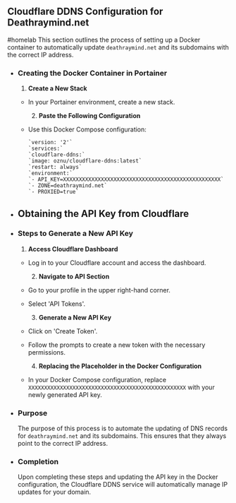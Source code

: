 ## Cloudflare DDNS Configuration for Deathraymind.net
#homelab
This section outlines the process of setting up a Docker container to automatically update `deathraymind.net` and its subdomains with the correct IP address.
- ### Creating the Docker Container in Portainer
  1. **Create a New Stack**
	- In your Portainer environment, create a new stack.
	  
	  2. **Paste the Following Configuration**
	- Use this Docker Compose configuration:
	  ```
	  `version: '2'`
	  `services:`
	  `cloudflare-ddns:`
	  `image: oznu/cloudflare-ddns:latest`
	  `restart: always`
	  `environment:`
	  `- API_KEY=XXXXXXXXXXXXXXXXXXXXXXXXXXXXXXXXXXXXXXXXXXXXXXXXXX`
	  `- ZONE=deathraymind.net`
	  `- PROXIED=true`
	  
	  ```
- ## Obtaining the API Key from Cloudflare
- ### Steps to Generate a New API Key
  
  1. **Access Cloudflare Dashboard**
	- Log in to your Cloudflare account and access the dashboard.
	  
	  2. **Navigate to API Section**
	- Go to your profile in the upper right-hand corner.
	- Select 'API Tokens'.
	  
	  3. **Generate a New API Key**
	- Click on 'Create Token'.
	- Follow the prompts to create a new token with the necessary permissions.
	  
	  4. **Replacing the Placeholder in the Docker Configuration**
	- In your Docker Compose configuration, replace `XXXXXXXXXXXXXXXXXXXXXXXXXXXXXXXXXXXXXXXXXXXXXXXXXX` with your newly generated API key.
- ### Purpose
  The purpose of this process is to automate the updating of DNS records for `deathraymind.net` and its subdomains. This ensures that they always point to the correct IP address.
- ### Completion
  Upon completing these steps and updating the API key in the Docker configuration, the Cloudflare DDNS service will automatically manage IP updates for your domain.